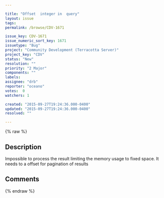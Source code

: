 ```yaml
---

title: "Offset  integer in  query"
layout: issue
tags: 
permalink: /browse/CDV-1671

issue_key: CDV-1671
issue_numeric_sort_key: 1671
issuetype: "Bug"
project: "Community Development (Terracotta Server)"
project_key: "CDV"
status: "New"
resolution: ""
priority: "2 Major"
components: ""
labels: 
assignee: "drb"
reporter: "oceano"
votes:  0
watchers: 1

created: "2015-09-27T19:24:36.000-0400"
updated: "2015-09-27T19:24:36.000-0400"
resolved: ""

---
```




{% raw %}



## Description

<div markdown="1" class="description">

Impossible to process the result limiting the memory usage to fixed space. It needs to a offset for pagination of results

</div>

## Comments



{% endraw %}
